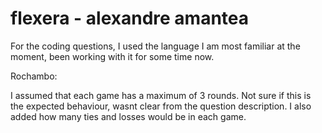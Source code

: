 # flexera - alexandre amantea
For the coding questions, I used the language I am most familiar at the moment, been working with it for some time now.


Rochambo:

I assumed that each game has a maximum of 3 rounds.
Not sure if this is the expected behaviour, wasnt clear from the question description.
I also added how many ties and losses would be in each game.
